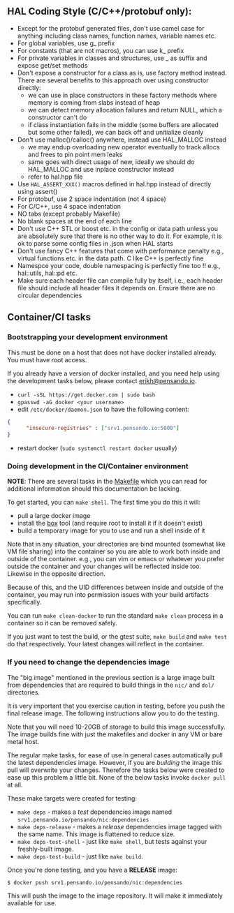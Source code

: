 ## HAL Coding Style (C/C++/protobuf only):

* Except for the protobuf generated files, don't use camel case for anything
  including class names, function names, variable names etc.
* For global variables, use g_ prefix
* For constants (that are not macros), you can use k_ prefix
* For private variables in classes and structures, use _ as suffix and expose
  get/set methods
* Don't expose a constructor for a class as is, use factory method instead.
  There are several benefits to this approach over using constructor directly:
  * we can use in place constructors in these factory methods where memory is
    coming from slabs instead of heap
  * we can detect memory allocation failures and return NULL, which a
    constructor can't do
  * if class instantiation fails in the middle (some buffers are allocated but
    some other failed), we can back off and unitialize cleanly
* Don't use malloc()/calloc() anywhere, instead use HAL_MALLOC instead
   * we may endup overloading new operator eventually to track allocs and frees
     to pin point mem leaks
   * same goes with direct usage of new, ideally we should do HAL_MALLOC and
     use inplace constructor instead
   * refer to hal.hpp file
* Use `HAL_ASSERT_XXX()` macros defined in hal.hpp instead of directly using
  assert()
* For protobuf, use 2 space indentation (not 4 space)
* For C/C++, use 4 space indentation
* NO tabs (except probably Makefile)
* No blank spaces at the end of each line
* Don't use C++ STL or boost etc. in the config or data path unless you are
  absolutely sure that there is no other way to do it. For example, it is ok to
  parse some config files in .json when HAL starts
* Don't use fancy C++ features that come with performance penalty e.g., virtual
  functions etc. in the data path. C like C++ is perfectly fine
* Namespce your code, double namespacing is perfectly fine too !!  e.g.,
  hal::utils, hal::pd etc.
* Make sure each header file can compile fully by itself, i.e., each header
  file should include all header files it depends on. Ensure there are no
  circular dependencies

## Container/CI tasks

### Bootstrapping your development environment

This must be done on a host that does not have docker installed already. You
must have root access.

If you already have a version of docker installed, and you need help using the
development tasks below, please contact <erikh@pensando.io>.

* `curl -sSL https://get.docker.com | sudo bash`
* `gpasswd -aG docker <your username>`
* edit `/etc/docker/daemon.json` to have the following content:

```json
{
      "insecure-registries" : ["srv1.pensando.io:5000"]
}
```

* restart docker (`sudo systemctl restart docker` usually)

### Doing development in the CI/Container environment

**NOTE**: There are several tasks in the
[Makefile](https://github.com/pensando/sw/blob/master/nic/Makefile) which you
can read for additional information should this documentation be lacking.

To get started, you can `make shell`. The first time you do this it will:

* pull a large docker image
* install the [box](https://box-builder.github.io/box) tool (and require root
  to install it if it doesn't exist)
* build a temporary image for you to use and run a shell inside of it

Note that in any situation, your directories are bind mounted (somewhat like VM
file sharing) into the container so you are able to work both inside and
outside of the container. e.g., you can vim or emacs or whatever you prefer
outside the container and your changes will be reflected inside too. Likewise
in the opposite direction.

Because of this, and the UID differences between inside and outside of the
container, you may run into permission issues with your build artifacts
specifically.

You can run `make clean-docker` to run the standard `make clean` process in a
container so it can be removed safely.

If you just want to test the build, or the gtest suite, `make build` and `make
test` do that respectively. Your latest changes will reflect in the container.

### If you need to change the dependencies image

The "big image" mentioned in the previous section is a large image built from
dependencies that are required to build things in the `nic/` and `dol/`
directories.

It is very important that you exercise caution in testing, before you push the
final release image. The following instructions allow you to do the testing.

Note that you will need 10-20GB of storage to build this image successfully.
The image builds fine with just the makefiles and docker in any VM or bare
metal host.

The regular make tasks, for ease of use in general cases automatically pull the
latest dependencies image. However, if you are *building* the image this pull
will overwrite your changes. Therefore the tasks below were created to ease up
this problem a little bit. None of the below tasks invoke `docker pull` at all.

These make targets were created for testing:

* `make deps` - makes a *test* dependencies image named `srv1.pensando.io/pensando/nic:dependencies`
* `make deps-release` - makes a *release* dependencies image tagged with the
  same name.  This image is flattened to reduce size.
* `make deps-test-shell` - just like `make shell`, but tests against your freshly-built image.
* `make deps-test-build` - just like `make build`.

Once you're done testing, and you have a **RELEASE** image:

```
$ docker push srv1.pensando.io/pensando/nic:dependencies
```

This will push the image to the image repository. It will make it immediately
available for use.

